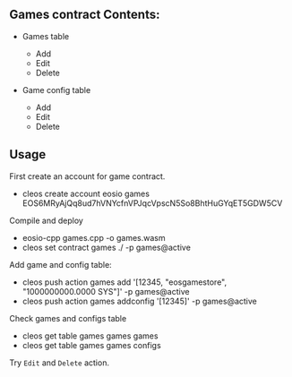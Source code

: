 ## Games contract Contents:

- Games table

  - Add
  - Edit
  - Delete

- Game config table
  - Add
  - Edit
  - Delete

## Usage

First create an account for game contract.

- cleos create account eosio games EOS6MRyAjQq8ud7hVNYcfnVPJqcVpscN5So8BhtHuGYqET5GDW5CV

Compile and deploy

- eosio-cpp games.cpp -o games.wasm
- cleos set contract games ./ -p games@active

Add game and config table:

- cleos push action games add '[12345, "eosgamestore", "1000000000.0000 SYS"]' -p games@active
- cleos push action games addconfig '[12345]' -p games@active

Check games and configs table

- cleos get table games games games
- cleos get table games games configs

Try `Edit` and `Delete` action.
